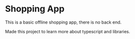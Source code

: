# Shopping App

This is a basic offline shopping app, there is no back end.

Made this project to learn more about typescript and libraries.
